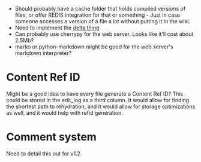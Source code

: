 - Should probably have a cache folder that holds compiled versions of files, or offer REDIS integration for that or something - Just in case someone accesses a version of a file a lot without putting it in the wiki.
- Need to implement the [delta thing](https://detools.readthedocs.io/en/latest/)
- Can probably use cherrypy for the web server. Looks like it'll cost about 2.5Mb?
- marko or python-markdown might be good for the web server's markdown interpreter?

# Content Ref ID

Might be a good idea to have every file generate a Content Ref ID? This could be stored in the edit_log as a third column. It would allow for finding the shortest path to rehydration, and it would allow for storage optimizations as well, and it would help with refid generation.

# Comment system

Need to detail this out for v1.2.
